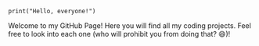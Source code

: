 ```
print("Hello, everyone!")
```

Welcome to my GitHub Page! Here you will find all my coding projects. Feel free to look into each one (who will prohibit you from doing that? 😄)!
